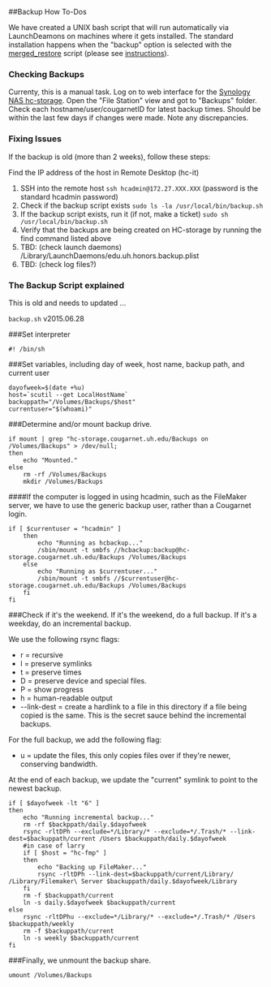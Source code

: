 ##Backup How To-Dos

We have created a UNIX bash script that will run automatically via LaunchDeamons on machines where it gets installed. The standard installation happens when the "backup" option is selected with the [merged_restore](https://honorscollege.freshservice.com/solution/categories/1000023134/folders/1000035508/articles/1000015668-merged-restore-script) script (please see [instructions](https://honorscollege.freshservice.com/solution/categories/1000023134/folders/1000035508/articles/1000015668-merged-restore-script)).

### Checking Backups
Currenty, this is a manual task. Log on to web interface for the [Synology NAS hc-storage](http://hc-stoarge.cougaret.uh.edu:5000). Open the "File Station" view and got to "Backups" folder. Check each hostname/user/cougarnetID for latest backup times. Should be within the last few days if changes were made. Note any discrepancies.

### Fixing Issues
If the backup is old (more than 2 weeks), follow these steps:

Find the IP address of the host in Remote Desktop (hc-it)
1. SSH into the remote host
`ssh hcadmin@172.27.XXX.XXX`
(password is the standard hcadmin password)
2. Check if the backup script exists
`sudo ls -la /usr/local/bin/backup.sh`
3. If the backup script exists, run it (if not, make a ticket)
`sudo sh /usr/local/bin/backup.sh`
4. Verify that the backups are being created on HC-storage by running the find command listed above
5. TBD: (check launch daemons)
/Library/LaunchDaemons/edu.uh.honors.backup.plist
6. TBD: (check log files?)



















### The Backup Script explained
This is old and needs to updated ...

```backup.sh``` v2015.06.28

###Set interpreter

```#! /bin/sh```

###Set variables, including day of week, host name, backup path, and current user

```
dayofweek=$(date +%u)
host=`scutil --get LocalHostName`
backuppath="/Volumes/Backups/$host"
currentuser="$(whoami)"
```

###Determine and/or mount backup drive.

```
if mount | grep "hc-storage.cougarnet.uh.edu/Backups on /Volumes/Backups" > /dev/null;
then
	echo "Mounted."
else
	rm -rf /Volumes/Backups
	mkdir /Volumes/Backups
```
####If the computer is logged in using hcadmin, such as the FileMaker server, we have to use the generic backup user, rather than a Cougarnet login.
```
if [ $currentuser = "hcadmin" ]
	then
		echo "Running as hcbackup..."
		/sbin/mount -t smbfs //hcbackup:backup@hc-storage.cougarnet.uh.edu/Backups /Volumes/Backups
	else
		echo "Running as $currentuser..."
		/sbin/mount -t smbfs //$currentuser@hc-storage.cougarnet.uh.edu/Backups /Volumes/Backups
	fi
fi
```
###Check if it's the weekend. If it's the weekend, do a full backup. If it's a weekday, do an incremental backup.

We use the following rsync flags:

* r = recursive
* l = preserve symlinks
* t = preserve times
* D = preserve device and special files.
* P = show progress
* h = human-readable output
* --link-dest = create a hardlink to a file in this directory if a file being copied is the same. This is the secret sauce behind the incremental backups.

For the full backup, we add the following flag:

* u = update the files, this only copies files over if they're newer, conserving bandwidth.

At the end of each backup, we update the "current" symlink to point to the newest backup.

```
if [ $dayofweek -lt "6" ]
then
	echo "Running incremental backup..."
	rm -rf $backppath/daily.$dayofweek
	rsync -rltDPh --exclude=*/Library/* --exclude=*/.Trash/* --link-dest=$backuppath/current /Users $backuppath/daily.$dayofweek
	#in case of larry
	if [ $host = "hc-fmp" ]
	then
		echo "Backing up FileMaker..."
		rsync -rltDPh --link-dest=$backuppath/current/Library/ /Library/Filemaker\ Server $backuppath/daily.$dayofweek/Library
	fi
	rm -f $backuppath/current
	ln -s daily.$dayofweek $backuppath/current
else
	rsync -rltDPhu --exclude=*/Library/* --exclude=*/.Trash/* /Users $backuppath/weekly
	rm -f $backuppath/current
	ln -s weekly $backuppath/current
fi
```
###Finally, we unmount the backup share.
```
umount /Volumes/Backups
```
